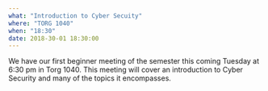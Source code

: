 ```yaml
---
what: "Introduction to Cyber Secuity"
where: "TORG 1040"
when: "18:30"
date: 2018-30-01 18:30:00
---
```


We have our first beginner meeting of the semester this coming Tuesday at 6:30 pm in Torg 1040.  This meeting will cover an introduction to Cyber Security and many of the topics it encompasses. 
